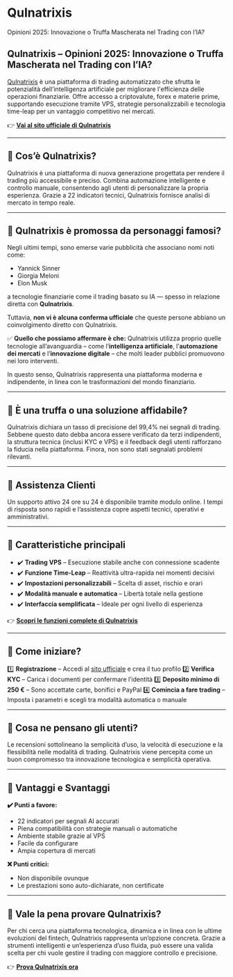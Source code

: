# Qulnatrixis
Opinioni 2025: Innovazione o Truffa Mascherata nel Trading con l’IA?
## Qulnatrixis – Opinioni 2025: Innovazione o Truffa Mascherata nel Trading con l’IA?

[Qulnatrixis](https://qulnatrixis.it) è una piattaforma di trading automatizzato che sfrutta le potenzialità dell’intelligenza artificiale per migliorare l'efficienza delle operazioni finanziarie. Offre accesso a criptovalute, forex e materie prime, supportando esecuzione tramite VPS, strategie personalizzabili e tecnologia time-leap per un vantaggio competitivo nei mercati.

👉 **[Vai al sito ufficiale di Qulnatrixis](https://qulnatrixis.it)**

---

## 📌 Cos’è Qulnatrixis?

Qulnatrixis è una piattaforma di nuova generazione progettata per rendere il trading più accessibile e preciso. Combina automazione intelligente e controllo manuale, consentendo agli utenti di personalizzare la propria esperienza. Grazie a 22 indicatori tecnici, Qulnatrixis fornisce analisi di mercato in tempo reale.

---

## 📌 Qulnatrixis è promossa da personaggi famosi?

Negli ultimi tempi, sono emerse varie pubblicità che associano nomi noti come:

- Yannick Sinner
- Giorgia Meloni
- Elon Musk

a tecnologie finanziarie come il trading basato su IA — spesso in relazione diretta con **Qulnatrixis**.

Tuttavia, **non vi è alcuna conferma ufficiale** che queste persone abbiano un coinvolgimento diretto con Qulnatrixis.

✅ **Quello che possiamo affermare è che:** Qulnatrixis utilizza proprio quelle tecnologie all’avanguardia – come l’**intelligenza artificiale**, l’**automazione dei mercati** e l’**innovazione digitale** – che molti leader pubblici promuovono nei loro interventi.

In questo senso, Qulnatrixis rappresenta una piattaforma moderna e indipendente, in linea con le trasformazioni del mondo finanziario.

---

## 📌 È una truffa o una soluzione affidabile?

Qulnatrixis dichiara un tasso di precisione del 99,4% nei segnali di trading. Sebbene questo dato debba ancora essere verificato da terzi indipendenti, la struttura tecnica (inclusi KYC e VPS) e il feedback degli utenti rafforzano la fiducia nella piattaforma. Finora, non sono stati segnalati problemi rilevanti.

---

## 📌 Assistenza Clienti

Un supporto attivo 24 ore su 24 è disponibile tramite modulo online. I tempi di risposta sono rapidi e l’assistenza copre aspetti tecnici, operativi e amministrativi.

---

## 📌 Caratteristiche principali

- ✔️ **Trading VPS** – Esecuzione stabile anche con connessione scadente
- ✔️ **Funzione Time-Leap** – Reattività ultra-rapida nei momenti decisivi
- ✔️ **Impostazioni personalizzabili** – Scelta di asset, rischio e orari
- ✔️ **Modalità manuale e automatica** – Libertà totale nella gestione
- ✔️ **Interfaccia semplificata** – Ideale per ogni livello di esperienza

👉 **[Scopri le funzioni complete di Qulnatrixis](https://qulnatrixis.it)**

---

## 📌 Come iniziare?

1️⃣ **Registrazione** – Accedi al [sito ufficiale](https://qulnatrixis.it) e crea il tuo profilo
2️⃣ **Verifica KYC** – Carica i documenti per confermare l’identità
3️⃣ **Deposito minimo di 250 €** – Sono accettate carte, bonifici e PayPal
4️⃣ **Comincia a fare trading** – Imposta i parametri e scegli tra modalità automatica o manuale

---

## 📌 Cosa ne pensano gli utenti?

Le recensioni sottolineano la semplicità d’uso, la velocità di esecuzione e la flessibilità nelle modalità di trading. Qulnatrixis viene percepita come un buon compromesso tra innovazione tecnologica e semplicità operativa.

---

## 📌 Vantaggi e Svantaggi

**✔️ Punti a favore:**
- 22 indicatori per segnali AI accurati
- Piena compatibilità con strategie manuali o automatiche
- Ambiente stabile grazie al VPS
- Facile da configurare
- Ampia copertura di mercati

**❌ Punti critici:**
- Non disponibile ovunque
- Le prestazioni sono auto-dichiarate, non certificate

---

## 📌 Vale la pena provare Qulnatrixis?

Per chi cerca una piattaforma tecnologica, dinamica e in linea con le ultime evoluzioni del fintech, Qulnatrixis rappresenta un’opzione concreta. Grazie a strumenti intelligenti e un’esperienza d’uso fluida, può essere una valida scelta per chi vuole gestire il trading con maggiore controllo e precisione.

👉 **[Prova Qulnatrixis ora](https://qulnatrixis.it)**
